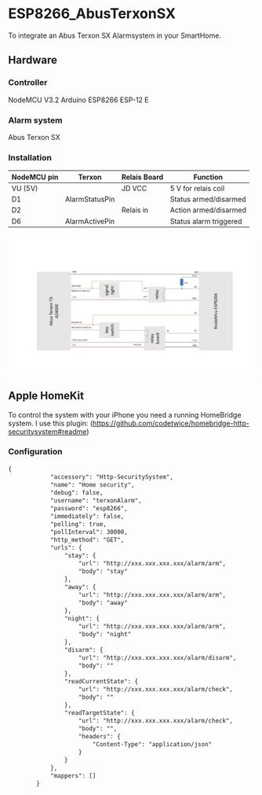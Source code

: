 # ESP8266_AbusTerxonSX

To integrate an Abus Terxon SX Alarmsystem in your SmartHome.

## Hardware
### Controller

NodeMCU V3.2 Arduino ESP8266 ESP-12 E 

### Alarm system

Abus Terxon SX

### Installation

| NodeMCU pin   | Terxon        | Relais Board  | Function |
| ------------- |-------------  |---------------| -------- |
| VU (5V)       |               | JD VCC        | 5 V for relais coil |
| D1            | AlarmStatusPin|               | Status armed/disarmed |
| D2            |               | Relais in     | Action armed/disarmed |
| D6            | AlarmActivePin|               | Status alarm triggered |

![Schematic could not be load](img/esp8266_abusterxonsx_schematic_v2.jpg?raw=true "Schematic")

## Apple HomeKit

To control the system with your iPhone you need a running HomeBridge system.
I use this plugin: (https://github.com/codetwice/homebridge-http-securitysystem#readme)

### Configuration

```
{
            "accessory": "Http-SecuritySystem",
            "name": "Home security",
            "debug": false,
            "username": "terxonAlarm",
            "password": "esp8266",
            "immediately": false,
            "polling": true,
            "pollInterval": 30000,
            "http_method": "GET",
            "urls": {
                "stay": {
                    "url": "http://xxx.xxx.xxx.xxx/alarm/arm",
                    "body": "stay"
                },
                "away": {
                    "url": "http://xxx.xxx.xxx.xxx/alarm/arm",
                    "body": "away"
                },
                "night": {
                    "url": "http://xxx.xxx.xxx.xxx/alarm/arm",
                    "body": "night"
                },
                "disarm": {
                    "url": "http://xxx.xxx.xxx.xxx/alarm/disarm",
                    "body": ""
                },
                "readCurrentState": {
                    "url": "http://xxx.xxx.xxx.xxx/alarm/check",
                    "body": ""
                },
                "readTargetState": {
                    "url": "http://xxx.xxx.xxx.xxx/alarm/check",
                    "body": "",
                    "headers": {
                        "Content-Type": "application/json"
                    }
                }
            },
            "mappers": []
        }
```
